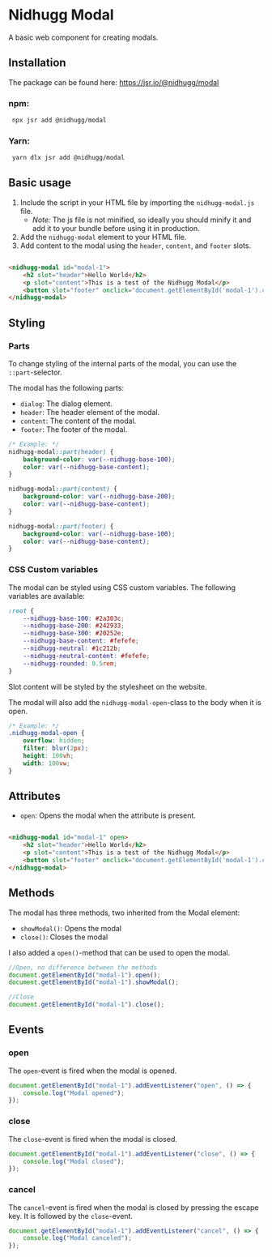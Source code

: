 # Nidhugg Modal

A basic web component for creating modals.

## Installation

The package can be found here: https://jsr.io/@nidhugg/modal

### npm:

```bash
 npx jsr add @nidhugg/modal
```

### Yarn:

```bash
 yarn dlx jsr add @nidhugg/modal
```

## Basic usage

1. Include the script in your HTML file by importing the `nidhugg-modal.js` file.
	- _Note:_ The js file is not minified, so ideally you should minify it and add it to your bundle before using it in
		production.
2. Add the `nidhugg-modal` element to your HTML file.
3. Add content to the modal using the `header`, `content`, and `footer` slots.

```html

<nidhugg-modal id="modal-1">
	<h2 slot="header">Hello World</h2>
	<p slot="content">This is a test of the Nidhugg Modal</p>
	<button slot="footer" onclick="document.getElementById('modal-1').close()">Close</button>
</nidhugg-modal>
```

## Styling

### Parts

To change styling of the internal parts of the modal, you can use the `::part`-selector.

The modal has the following parts:

- `dialog`: The dialog element.
- `header`: The header element of the modal.
- `content`: The content of the modal.
- `footer`: The footer of the modal.

```css
/* Example: */
nidhugg-modal::part(header) {
	background-color: var(--nidhugg-base-100);
	color: var(--nidhugg-base-content);
}

nidhugg-modal::part(content) {
	background-color: var(--nidhugg-base-200);
	color: var(--nidhugg-base-content);
}

nidhugg-modal::part(footer) {
	background-color: var(--nidhugg-base-100);
	color: var(--nidhugg-base-content);
}
```

### CSS Custom variables

The modal can be styled using CSS custom variables. The following variables are available:

```css
:root {
	--nidhugg-base-100: #2a303c;
	--nidhugg-base-200: #242933;
	--nidhugg-base-300: #20252e;
	--nidhugg-base-content: #fefefe;
	--nidhugg-neutral: #1c212b;
	--nidhugg-neutral-content: #fefefe;
	--nidhugg-rounded: 0.5rem;
}
```

Slot content will be styled by the stylesheet on the website.

The modal will also add the `nidhugg-modal-open`-class to the body when it is open.

```css
/* Example: */
.nidhugg-modal-open {
	overflow: hidden;
	filter: blur(2px);
	height: 100vh;
	width: 100vw;
}
```

## Attributes

- `open`: Opens the modal when the attribute is present.

```html

<nidhugg-modal id="modal-1" open>
	<h2 slot="header">Hello World</h2>
	<p slot="content">This is a test of the Nidhugg Modal</p>
	<button slot="footer" onclick="document.getElementById('modal-1').close()">Close</button>
</nidhugg-modal>
```

## Methods

The modal has three methods, two inherited from the Modal element:

- `showModal()`: Opens the modal
- `close()`: Closes the modal

I also added a `open()`-method that can be used to open the modal.

```javascript
//Open, no difference between the methods
document.getElementById("modal-1").open();
document.getElementById("modal-1").showModal();

//Close
document.getElementById("modal-1").close();
```

## Events

### open

The `open`-event is fired when the modal is opened.

```javascript
document.getElementById("modal-1").addEventListener("open", () => {
	console.log("Modal opened");
});
```

### close

The `close`-event is fired when the modal is closed.

```javascript
document.getElementById("modal-1").addEventListener("close", () => {
	console.log("Modal closed");
});
```

### cancel

The `cancel`-event is fired when the modal is closed by pressing the escape key. It is followed by the `close`-event.

```javascript
document.getElementById("modal-1").addEventListener("cancel", () => {
	console.log("Modal canceled");
});
```
